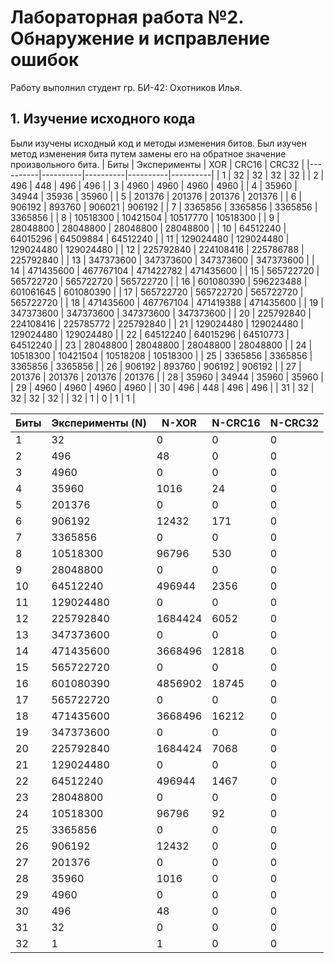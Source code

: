 # Лабораторная работа №2. Обнаружение и исправление ошибок
Работу выполнил студент гр. БИ-42: Охотников Илья.
## 1. Изучение исходного кода
Были изучены исходный код и методы изменения битов. Был изучен метод изменения бита путем замены его на обратное значение произвольного бита.
| Биты | Эксперименты | XOR | CRC16 | CRC32 |
|----------|----------|----------|----------|----------|
| 1 | 32 | 32 | 32 | 32 |
| 2 | 496 | 448 | 496 | 496 |
| 3 | 4960 | 4960 | 4960 | 4960 |
| 4 | 35960 | 34944 | 35936 | 35960 |
| 5 | 201376 | 201376 | 201376 | 201376 |
| 6 | 906192 | 893760 | 906021 | 906192 |
| 7 | 3365856 | 3365856 | 3365856 | 3365856 |
| 8 | 10518300 | 10421504 | 10517770 | 10518300 |
| 9 | 28048800 | 28048800 | 28048800 | 28048800 |
| 10 | 64512240 | 64015296 | 64509884 | 64512240 |
| 11 | 129024480 | 129024480 | 129024480 | 129024480 |
| 12 | 225792840 | 224108416 | 225786788 | 225792840 |
| 13 | 347373600 | 347373600 | 347373600 | 347373600 |
| 14 | 471435600 | 467767104 | 471422782 | 471435600 |
| 15 | 565722720 | 565722720 | 565722720 | 565722720 |
| 16 | 601080390 | 596223488 | 601061645 | 601080390 |
| 17 | 565722720 | 565722720 | 565722720 | 565722720 |
| 18 | 471435600 | 467767104 | 471419388 | 471435600 |
| 19 | 347373600 | 347373600 | 347373600 | 347373600 |
| 20 | 225792840 | 224108416 | 225785772 | 225792840 |
| 21 | 129024480 | 129024480 | 129024480 | 129024480 |
| 22 | 64512240 | 64015296 | 64510773 | 64512240 | 
| 23 | 28048800 | 28048800 | 28048800 | 28048800 |
| 24 | 10518300 | 10421504 | 10518208 | 10518300 |
| 25 | 3365856 | 3365856 | 3365856 | 3365856 |
| 26 | 906192 | 893760 | 906192 | 906192 |
| 27 | 201376 | 201376 | 201376 | 201376 |
| 28 | 35960 | 34944 | 35960 | 35960 |
| 29 | 4960 | 4960 | 4960 | 4960 |
| 30 | 496 | 448 | 496 | 496 |
| 31 | 32 | 32 | 32 | 32 |
| 32 | 1 | 0 | 1 | 1 |

| Биты | Эксперименты (N) | N-XOR | N-CRC16 | N-CRC32 |
|----------|----------|----------|----------|----------|
| 1 | 32 | 0 | 0 | 0 |
| 2 | 496 | 48 | 0 | 0 |
| 3 | 4960 | 0 | 0 | 0 |
| 4 | 35960 | 1016 | 24 | 0 |
| 5 | 201376 | 0 | 0 | 0 |
| 6 | 906192 | 12432 | 171 | 0 |
| 7 | 3365856 | 0 | 0 | 0 |
| 8 | 10518300 | 96796 | 530 | 0 |
| 9 | 28048800 | 0 | 0 | 0 |
| 10 | 64512240 | 496944 | 2356 | 0 |
| 11 | 129024480 | 0 | 0 | 0 |
| 12 | 225792840 | 1684424 | 6052 | 0 |
| 13 | 347373600 | 0 | 0 | 0 |
| 14 | 471435600 | 3668496 | 12818 | 0 |
| 15 | 565722720 | 0 | 0 | 0 |
| 16 | 601080390 | 4856902 | 18745 | 0 |
| 17 | 565722720 | 0 | 0 | 0 |
| 18 | 471435600 | 3668496 | 16212 | 0 |
| 19 | 347373600 | 0 | 0 | 0 |
| 20 | 225792840 | 1684424 | 7068 | 0 |
| 21 | 129024480 | 0 | 0 | 0 |
| 22 | 64512240 | 496944 | 1467 | 0 |
| 23 | 28048800 | 0 | 0 | 0 |
| 24 | 10518300 | 96796 | 92 | 0 |
| 25 | 3365856 | 0 | 0 | 0 |
| 26 | 906192 | 12432 | 0 | 0 |
| 27 | 201376 | 0 | 0 | 0 |
| 28 | 35960 | 1016 | 0 | 0 |
| 29 | 4960 | 0 | 0 | 0 |
| 30 | 496 | 48 | 0 | 0 |
| 31 | 32 | 0 | 0 | 0 |
| 32 | 1 | 1 | 0 | 0 |
